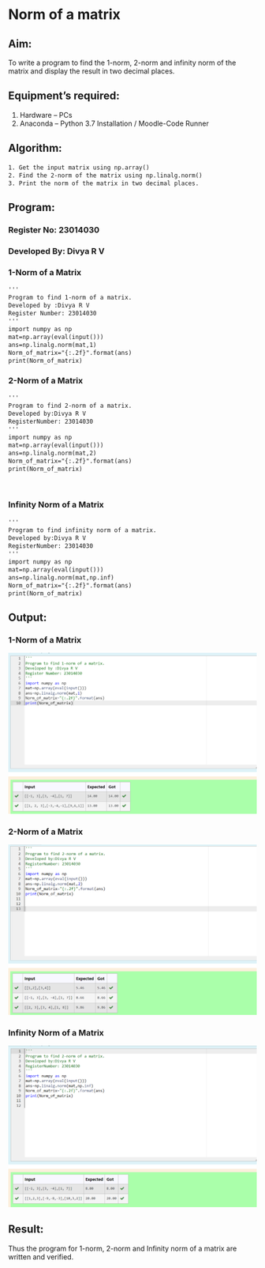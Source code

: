 # Norm of a matrix
## Aim:
To write a program to find the 1-norm, 2-norm and infinity norm of the matrix and display the result in two decimal places.
## Equipment’s required:
1.	Hardware – PCs
2.	Anaconda – Python 3.7 Installation / Moodle-Code Runner
## Algorithm:
	1. Get the input matrix using np.array()   
    2. Find the 2-norm of the matrix using np.linalg.norm()
	3. Print the norm of the matrix in two decimal places.
## Program:

### Register No: 23014030
### Developed By: Divya R V
### 1-Norm of a Matrix
```
'''
Program to find 1-norm of a matrix.
Developed by :Divya R V
Register Number: 23014030
'''
import numpy as np
mat=np.array(eval(input()))
ans=np.linalg.norm(mat,1)
Norm_of_matrix="{:.2f}".format(ans)
print(Norm_of_matrix)
```




### 2-Norm of a Matrix
```
'''
Program to find 2-norm of a matrix.
Developed by:Divya R V
RegisterNumber: 23014030
'''
import numpy as np
mat=np.array(eval(input()))
ans=np.linalg.norm(mat,2)
Norm_of_matrix="{:.2f}".format(ans)
print(Norm_of_matrix)



```




### Infinity Norm of a Matrix
```
'''
Program to find infinity norm of a matrix.
Developed by:Divya R V
RegisterNumber: 23014030
'''
import numpy as np
mat=np.array(eval(input()))
ans=np.linalg.norm(mat,np.inf)
Norm_of_matrix="{:.2f}".format(ans)
print(Norm_of_matrix)

```
## Output:
### 1-Norm of a Matrix
![Alt text](1.png)


### 2-Norm of a Matrix
![Alt text](2.png)



### Infinity Norm of a Matrix
![Alt text](3.png)


## Result:
Thus the program for 1-norm, 2-norm and Infinity norm of a matrix are written and verified.
